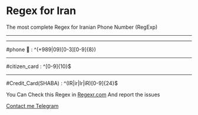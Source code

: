 # Regex for Iran
The most complete Regex for Iranian Phone Number (RegExp)
<hr>
<hr>

#phone :iphone: : ^(\+989|09)[0-3][0-9]{8})

<hr>

#citizen_card : ^[0-9]{10}$

<hr>

#Credit_Card(SHABA) : ^(IR|ir|Ir|iR)[0-9]{24}$

You Can Check this Regex in <a href="https://regexr.com/">Regexr.com</a> 
And report the issues


<a href="http://t.me/amirmoghi3">Contact me Telegram</a>
